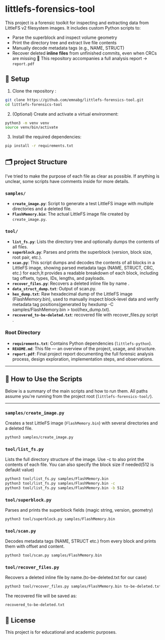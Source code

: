 # littlefs-forensics-tool
This project is a forensic toolkit for inspecting and extracting data from LittleFS v2 filesystem images. It includes custom Python scripts to:

- Parse the superblock and inspect volume geometry
- Print the directory tree and extract live file contents
- Manually decode metadata tags (e.g., NAME, STRUCT)
- Recover deleted **inline files** from unfinished commits, even when CRCs are missing
📘 This repository accompanies a full  analysis report → `report.pdf`

## 🚀 Setup

1. Clone the repository :

```bash
git clone https://github.com/emnabg/littlefs-forensics-tool.git
cd littlefs-forensics-tool
```
2. (Optional) Create and activate a virtual environment:
```bash
python3 -m venv venv
source venv/bin/activate
```
3. Install the required dependencies:
```bash
pip install -r requirements.txt
```

## 🗂️ project Structure

I’ve tried to make the purpose of each file as clear as possible. If anything is unclear, some scripts have comments inside for more details.

### `samples/`

- **`create_image.py`**: Script to generate a test LittleFS image with multiple directories and a deleted file.
- **`FlashMemory.bin`**: The actual LittleFS image file created by `create_image.py`.

### `tool/`

- **`list_fs.py`**: Lists the directory tree and optionally dumps the contents of all files.
- **`superblock.py`**: Parses and prints the superblock (version, block size, root pair, etc.).
- **`scan.py`**: This script dumps and decodes the contents of all blocks in a LittleFS image, showing parsed metadata tags (NAME, STRUCT, CRC, etc.) for each,It provides a readable breakdown of each block, including tag offsets, types, IDs, lengths, and payloads.
- **`recover_files.py`**: Recovers a deleted inline file by name .
- **`data_struct_dump.txt`**: Output of scan.py.
- **`hex_dump.txt`**: Raw hexadecimal dump of the LittleFS image (FlashMemory.bin), used to manually inspect block-level data and verify metadata tag positions(generated by hexdump -C samples/FlashMemory.bin > tool/hex_dump.txt).
- **`recovered_to-be-deleted.txt`**: recovered file with recover_files.py script .


### Root Directory

- **`requirements.txt`**: Contains Python dependencies (`littlefs-python`).
- **`README.md`**: This file — an overview of the project, usage, and structure.
-  **`report.pdf`**: Final project report documenting the full forensic analysis process, design exploration, implementation steps, and observations.


---


## 🧪 How to Use the Scripts
Below is a summary of the main scripts and how to run them. All paths assume you're running from the project root (`littlefs-forensics-tool/`).

---

###  `samples/create_image.py`

Creates a test LittleFS image (`FlashMemory.bin`) with several directories and a deleted file.

```bash
python3 samples/create_image.py
```
###  `tool/list_fs.py`
Lists the full directory structure of the image. Use -c to also print the contents of each file.
You can also specify the block size if needed(512 is defaukt value)

```bash
python3 tool/list_fs.py samples/FlashMemory.bin
python3 tool/list_fs.py samples/FlashMemory.bin -c
python3 tool/list_fs.py samples/FlashMemory.bin -b 512
```
###  `tool/superblock.py`
Parses and prints the superblock fields (magic string, version, geometry)
```bash
python3 tool/superblock.py samples/FlashMemory.bin
```
###  `tool/scan.py`
Decodes metadata tags (NAME, STRUCT etc.) from every block and prints them with offset and content.
```bash
python3 tool/scan.py samples/FlashMemory.bin

```
###  `tool/recover_files.py`
Recovers a deleted inline file by name.(to-be-deleted.txt for our case)
```bash
python3 tool/recover_files.py samples/FlashMemory.bin to-be-deleted.txt
```
The recovered file will be saved as:
```bash
recovered_to-be-deleted.txt
```
## 📄 License

This project is for educational and academic purposes.
